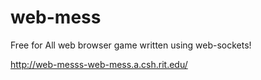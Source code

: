 # web-mess
Free for All web browser game written using web-sockets!

http://web-messs-web-mess.a.csh.rit.edu/
